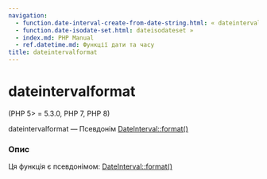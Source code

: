 ```yaml
---
navigation:
  - function.date-interval-create-from-date-string.html: « dateintervalcreatefromdatestring
  - function.date-isodate-set.html: dateisodateset »
  - index.md: PHP Manual
  - ref.datetime.md: Функції дати та часу
title: dateintervalformat
---
```

# dateintervalformat

(PHP 5> = 5.3.0, PHP 7, PHP 8)

dateintervalformat — Псевдонім [DateInterval::format()](dateinterval.format.md)

### Опис

Ця функція є псевдонімом: [DateInterval::format()](dateinterval.format.md)
